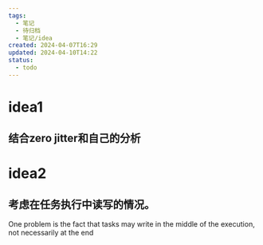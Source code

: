 ```yaml
---
tags:
  - 笔记
  - 待归档
  - 笔记/idea
created: 2024-04-07T16:29
updated: 2024-04-10T14:22
status:
  - todo
---
```

# idea1
## 结合zero jitter和自己的分析



# idea2
## 考虑在任务执行中读写的情况。
One problem is the fact that tasks may write in the middle of the execution, not necessarily at the end